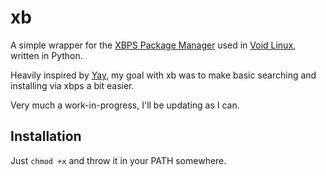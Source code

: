 # xb

A simple wrapper for the [XBPS Package Manager](https://docs.voidlinux.org/xbps/index.html) used in [Void Linux](https://voidlinux.org/), written in Python.

Heavily inspired by [Yay](https://github.com/Jguer/yay), my goal with xb was to make basic searching and installing via xbps a bit easier.

Very much a work-in-progress, I'll be updating as I can.

## Installation

Just `chmod +x` and throw it in your PATH somewhere.

